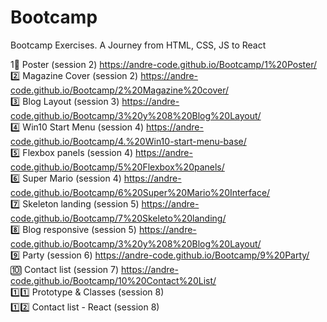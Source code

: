 # Bootcamp
Bootcamp Exercises. A  Journey from HTML, CSS, JS to React

1⃣ Poster (session 2)  https://andre-code.github.io/Bootcamp/1%20Poster/ <br>
2️⃣ Magazine Cover (session 2)  https://andre-code.github.io/Bootcamp/2%20Magazine%20cover/ <br>
3️⃣ Blog Layout (session 3)  https://andre-code.github.io/Bootcamp/3%20y%208%20Blog%20Layout/ <br>
4️⃣ Win10 Start Menu (session 4)  https://andre-code.github.io/Bootcamp/4.%20Win10-start-menu-base/ <br>
5️⃣ Flexbox panels (session 4)  https://andre-code.github.io/Bootcamp/5%20Flexbox%20panels/ <br>
6️⃣ Super Mario (session 4)  https://andre-code.github.io/Bootcamp/6%20Super%20Mario%20Interface/ <br>
7️⃣ Skeleton landing (session 5) https://andre-code.github.io/Bootcamp/7%20Skeleto%20landing/ <br>
8️⃣ Blog responsive (session 5)  https://andre-code.github.io/Bootcamp/3%20y%208%20Blog%20Layout/ <br>
9️⃣ Party (session 6) https://andre-code.github.io/Bootcamp/9%20Party/ <br>
🔟 Contact list (session 7) https://andre-code.github.io/Bootcamp/10%20Contact%20List/ <br>
1️⃣1️⃣ Prototype & Classes (session 8) <br>
1️⃣2️⃣ Contact list - React (session 8) <br>

